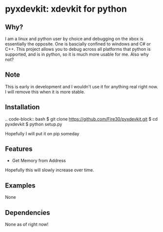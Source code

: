 pyxdevkit: xdevkit for python
============================

Why?
------
I am a linux and python user by choice and debugging on the xbox is essentially the opposite. One is bascially confined to windows and C# or C++. This project allows you to debug across all platforms that python is supported, and is in python, so it is much more usable for me. Also why not?

Note
--------
This is early in development and I wouldn't use it for anything real right now. I will remove this when it is more stable.

Installation
-----------
.. code-block:: bash
	$ git clone https://github.com/Fire30/pyxdevkit.git
	$ cd pyxdevkit
	$ python setup.py

Hopefully I will put it on pip someday

Features
-------
 - Get Memory from Address

Hopefully this will slowly increase over time.

Examples
--------
None 

Dependencies
--------
None as of right now!